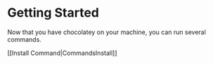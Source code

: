 # Getting Started
Now that you have chocolatey on your machine, you can run several commands.

[[Install Command|CommandsInstall]]  